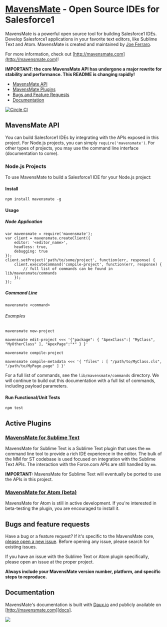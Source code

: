 # [MavensMate](http://mavensmate.com) - Open Source IDEs for Salesforce1

MavensMate is a powerful open source tool for building Salesforce1 IDEs. Develop Salesforce1 applications in your favorite text editors, like Sublime Text and Atom. MavensMate is created and maintained by [Joe Ferraro](http://twitter.com/joeferraro).

For more information, check out [http://mavensmate.com](http://mavensmate.com)!

**IMPORTANT: the core MavensMate API has undergone a major rewrite for stability and performance. This README is changing rapidly!**

- [MavensMate API](#mavensmate-api)
- [MavensMate Plugins](#active-plugins)
- [Bugs and Feature Requests](#bugs-and-feature-requests)
- [Documentation](#documentation)

[![Circle CI](https://circleci.com/gh/joeferraro/MavensMate.png?style=badge)](https://circleci.com/gh/joeferraro/MavensMate)

## MavensMate API

You can build Salesforce1 IDEs by integrating with the APIs exposed in this project. For Node.js projects, you can simply `require('mavensmate')`. For other types of projects, you may use the command line interface (documentation to come).

### Node.js Projects

To use MavensMate to build a Salesforce1 IDE for your Node.js project:

#### Install

`npm install mavensmate -g`

#### Usage

##### Node Application

```
var mavensmate = require('mavensmate');
var client = mavensmate.createClient({
	editor: '<editor_name>',
	headless: true,
	debugging: true
});
client.setProject('path/to/some/project', function(err, response) {
	client.executeCommand('compile-project', function(err, response) {
		// full list of commands can be found in lib/mavensmate/commands
	});
});
```

##### Command Line

`mavensmate <command>`

###### Examples

`mavensmate new-project`

`mavensmate edit-project <<< '{"package": { "ApexClass":[ "MyClass", "MyOtherClass" ], "ApexPage":"*" } }'` 

`mavensmate compile-project`

`mavensmate compile-metadata <<< '{ "files" : [ "/path/to/MyClass.cls", "/path/to/MyPage.page" ] }'`

For a full list of commands, see the `lib/mavensmate/commands` directory. We will continue to build out this documentation with a full list of commands, including payload parameters.

#### Run Functional/Unit Tests

`npm test`

## Active Plugins

### [MavensMate for Sublime Text][stp]

MavensMate for Sublime Text is a Sublime Text plugin that uses the `mm` command line tool to provide a rich IDE experience in the editor. The bulk of the MM for ST codebase is used focused on integration with the Sublime Text APIs. The interaction with the Force.com APIs are still handled by `mm`.

**IMPORTANT:** MavensMate for Sublime Text will eventually be ported to use the APIs in this project.

### [MavensMate for Atom (beta)][atom]

MavensMate for Atom is still in active development. If you're interested in beta-testing the plugin, you are encouraged to install it.


## Bugs and feature requests

Have a bug or a feature request? If it's specific to the MavensMate core, [please open a new issue](https://github.com/joeferraro/mavensmate/issues). Before opening any issue, please search for existing issues.

If you have an issue with the Sublime Text or Atom plugin specifically, please open an issue at the proper project.

**Always include your MavensMate version number, platform, and specific steps to reproduce.**

## Documentation

MavensMate's documentation is built with [Daux.io](http://daux.io) and publicly available on [http://mavensmate.com][docs].

<img src="http://cdn.mavensconsulting.com/mavensmate/img/mm-bg.jpg"/>

[mmcom]: http://mavensmate.com/?utm_source=github&utm_medium=mavensmate&utm_campaign=api
[docs]: http://mavensmate.com/Getting_Started/Developers
[stp]: https://github.com/joeferraro/MavensMate-SublimeText
[atom]: https://github.com/joeferraro/MavensMate-Atom
[mmgithub]: https://github.com/joeferraro/mm
